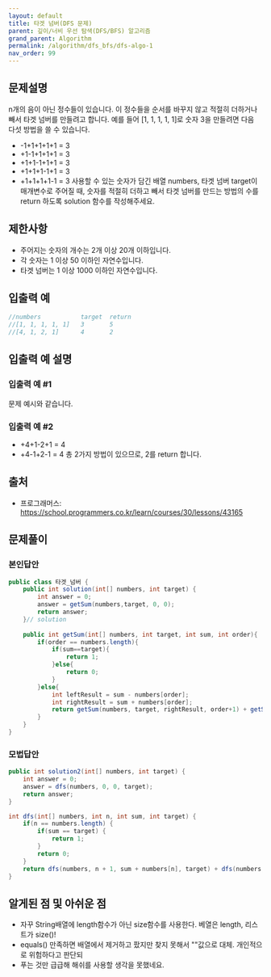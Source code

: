 ```yaml
---
layout: default
title: 타겟 넘버(DFS 문제)
parent: 깊이/너비 우선 탐색(DFS/BFS) 알고리즘
grand_parent: Algorithm
permalink: /algorithm/dfs_bfs/dfs-algo-1
nav_order: 99
---
```


## 문제설명
 n개의 음이 아닌 정수들이 있습니다. 이 정수들을 순서를 바꾸지 않고 적절히 더하거나 빼서 타겟 넘버를 만들려고 합니다. 예를 들어 [1, 1, 1, 1, 1]로 숫자 3을 만들려면 다음 다섯 방법을 쓸 수 있습니다.
 - -1+1+1+1+1 = 3
 - +1-1+1+1+1 = 3
 - +1+1-1+1+1 = 3
 - +1+1+1-1+1 = 3
 - +1+1+1+1-1 = 3
 사용할 수 있는 숫자가 담긴 배열 numbers, 타겟 넘버 target이 매개변수로 주어질 때, 숫자를 적절히 더하고 빼서 타겟 넘버를 만드는 방법의 수를 return 하도록 solution 함수를 작성해주세요.


## 제한사항
 - 주어지는 숫자의 개수는 2개 이상 20개 이하입니다.
 - 각 숫자는 1 이상 50 이하인 자연수입니다.
 - 타겟 넘버는 1 이상 1000 이하인 자연수입니다.


## 입출력 예
```java
//numbers			target	return
//[1, 1, 1, 1, 1]	3		5
//[4, 1, 2, 1]		4		2
```

## 입출력 예 설명

### 입출력 예 #1

문제 예시와 같습니다.

### 입출력 예 #2
- +4+1-2+1 = 4
- +4-1+2-1 = 4
총 2가지 방법이 있으므로, 2를 return 합니다.

## 출처
 - 프로그래머스: https://school.programmers.co.kr/learn/courses/30/lessons/43165


## 문제풀이

### 본인답안

```java
public class 타겟_넘버 {
    public int solution(int[] numbers, int target) {
    	int answer = 0;
        answer = getSum(numbers,target, 0, 0);
        return answer;
    }// solution
    
    public int getSum(int[] numbers, int target, int sum, int order){  
        if(order == numbers.length){
            if(sum==target){
                return 1;
            }else{
                return 0;
            }
        }else{
            int leftResult = sum - numbers[order]; 
            int rightResult = sum + numbers[order];
            return getSum(numbers, target, rightResult, order+1) + getSum(numbers, target, leftResult, order+1);
        }
    }
}
```

### 모법답안
```java
public int solution2(int[] numbers, int target) {
    int answer = 0;
    answer = dfs(numbers, 0, 0, target);
    return answer;
}

int dfs(int[] numbers, int n, int sum, int target) {
    if(n == numbers.length) {
        if(sum == target) {
            return 1;
        }
        return 0;
    }
    return dfs(numbers, n + 1, sum + numbers[n], target) + dfs(numbers, n + 1, sum - numbers[n], target);
}
```


## 알게된 점 및 아쉬운 점

 - 자꾸 String배열에 length함수가 아닌 size함수를 사용한다. 베열은 length, 리스트가 size()!
 - equals() 만족하면 배열에서 제거하고 팠지만 찾지 못해서 ""값으로 대체. 개인적으로 위험하다고 판단되
 - 푸는 것만 급급해 해쉬를 사용할 생각을 못했네요.

